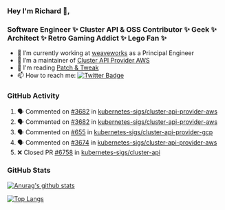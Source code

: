 ### Hey I'm Richard 👋, 

<h3 align="left">Software Engineer ✨ Cluster API & OSS Contributor ✨ Geek ✨ Architect ✨ Retro Gaming Addict ✨ Lego Fan ✨</h3>

- 🔭 I’m currently working at [weaveworks](https://github.com/weaveworks) as a Principal Engineer
- 👯 I’m a maintainer of [Cluster API Provider AWS](https://github.com/kubernetes-sigs/cluster-api-provider-aws)
- 💬 I'm reading [Patch & Tweak](https://bjooks.com/products/patch-tweak-exploring-modular-synthesis)
- 📫 How to reach me: [![Twitter Badge](https://img.shields.io/badge/-@fruit_case-00acee?style=flat&logo=Twitter&logoColor=white)](https://twitter.com/intent/follow?screen_name=fruit_case "Follow on Twitter")

### GitHub Activity 

<!--START_SECTION:activity-->
1. 🗣 Commented on [#3682](https://github.com/kubernetes-sigs/cluster-api-provider-aws/issues/3682) in [kubernetes-sigs/cluster-api-provider-aws](https://github.com/kubernetes-sigs/cluster-api-provider-aws)
2. 🗣 Commented on [#3682](https://github.com/kubernetes-sigs/cluster-api-provider-aws/issues/3682) in [kubernetes-sigs/cluster-api-provider-aws](https://github.com/kubernetes-sigs/cluster-api-provider-aws)
3. 🗣 Commented on [#655](https://github.com/kubernetes-sigs/cluster-api-provider-gcp/issues/655) in [kubernetes-sigs/cluster-api-provider-gcp](https://github.com/kubernetes-sigs/cluster-api-provider-gcp)
4. 🗣 Commented on [#3674](https://github.com/kubernetes-sigs/cluster-api-provider-aws/issues/3674) in [kubernetes-sigs/cluster-api-provider-aws](https://github.com/kubernetes-sigs/cluster-api-provider-aws)
5. ❌ Closed PR [#6758](https://github.com/kubernetes-sigs/cluster-api/pull/6758) in [kubernetes-sigs/cluster-api](https://github.com/kubernetes-sigs/cluster-api)
<!--END_SECTION:activity-->

### GitHub Stats

[![Anurag's github stats](https://github-readme-stats.vercel.app/api?username=richardcase&count_private=true&show_icons=true)](https://github.com/anuraghazra/github-readme-stats)

[![Top Langs](https://github-readme-stats.vercel.app/api/top-langs/?username=richardcase&hide=html&layout=compact)](https://github.com/anuraghazra/github-readme-stats)
